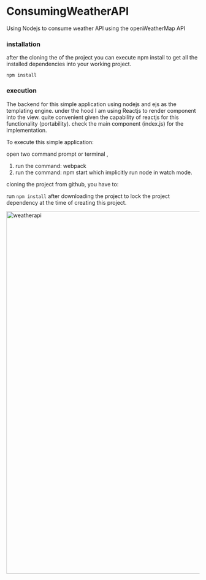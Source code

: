 # ConsumingWeatherAPI
Using Nodejs to consume weather API using the openWeatherMap API

### installation
after the cloning the of the project you can execute npm install to get all the installed dependencies into your working project.
```
npm install 
```
### execution
The backend for this simple application using nodejs and ejs as the templating engine.
under the hood I am using Reactjs to render component into the view. quite convenient given the 
capability of reactjs for this functionality (portability).
check the main component (index.js) for the implementation.

To execute this simple application:

open two command prompt or terminal ,
1. run the command: webpack
2. run the command: npm start which implicitly run node in watch mode.

cloning the project from github, you have to:

run ```npm install``` after downloading the project to lock the project dependency at the time of creating this project.



<img width="946" alt="weatherapi" src="https://user-images.githubusercontent.com/14889124/38558466-e7355020-3cd8-11e8-8e41-7132507c3ef6.PNG">

